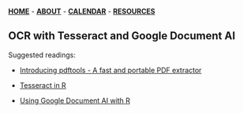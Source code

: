 [**HOME**](/index.html) - [**ABOUT**](/about.html) - [**CALENDAR**](/calendar.html) - [**RESOURCES**](/resources.html)

## OCR with Tesseract and Google Document AI  

Suggested readings:  

- [Introducing pdftools - A fast and portable PDF extractor](https://ropensci.org/blog/2016/03/01/pdftools-and-jeroen/)  

- [Tesseract in R](https://rpubs.com/jojoecp/Tesseract)  

- [Using Google Document AI with R](https://dair.info/articles/using_document_ai.html)   
